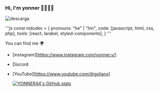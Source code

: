 ### Hi, I'm yonner 👋😎👩‍💻

![descarga](https://github.com/YONNER44/sena/assets/118782598/fb31f2ee-fb7b-462d-87a6-c9450211260e)

'''js
const nidudev = {
  pronouns: "he" | "hin",
  code: [javascript, html, css, php],
  tools: [react, larabel, styled-components],
}
'''

You can find me 🌍
- [instagram][https://www.instagram.com/yonner.v/]
- Discord
- [YouTube][https://www.youtube.com/@golians]

  [![YONNER44's GitHub stats](https://github-readme-stats.vercel.app/api?username=YONNER44)](https://github.com/anuraghazra/github-readme-stats)

<!--
**YONNER44/YONNER44** is a ✨ _special_ ✨ repository because its `README.md` (this file) appears on your GitHub profile.

Here are some ideas to get you started:

- 🔭 I’m currently working on ...
- 🌱 I’m currently learning ...
- 👯 I’m looking to collaborate on ...
- 🤔 I’m looking for help with ...
- 💬 Ask me about ...
- 📫 How to reach me: ...
- 😄 Pronouns: ...
- ⚡ Fun fact: ...
-->

